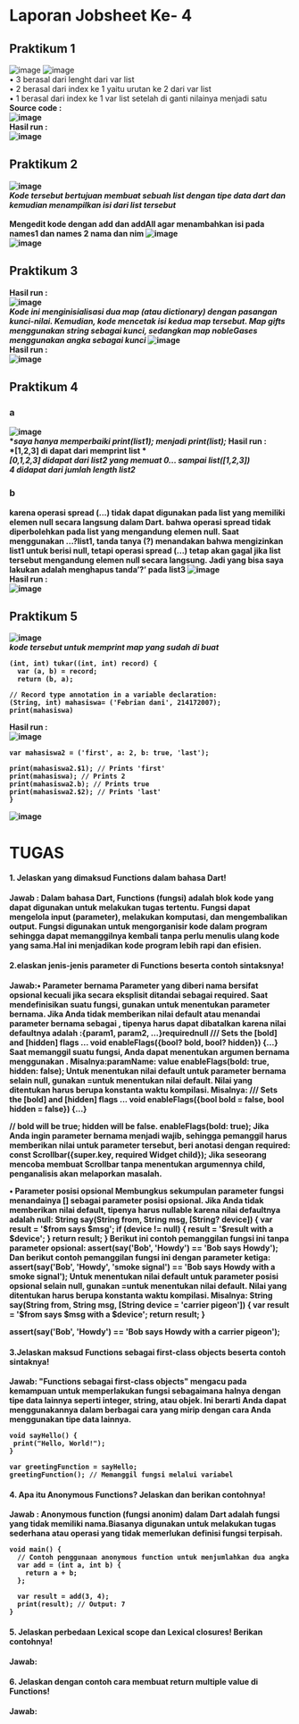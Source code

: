 # Laporan Jobsheet Ke- 4
## Praktikum 1
![image](https://github.com/daniertg/2141720070-mobile-2023/assets/87335182/1c1266fb-512a-4c83-8d67-3439179d29a9)
![image](https://github.com/daniertg/2141720070-mobile-2023/assets/87335182/6faae865-4941-4361-95e3-3eefbf2b3029)<br>
•	3 berasal dari lenght dari var list<br>
•	2 berasal dari index ke 1 yaitu urutan ke 2  dari var list<br>
•	1 berasal dari index ke 1 var list setelah di ganti nilainya menjadi satu<br>
<b>Source code :<br>
![image](https://github.com/daniertg/2141720070-mobile-2023/assets/87335182/8b2c5d5e-7b9d-489e-a1ba-1d044aef4bfb)<br>
<b>Hasil run :<br>
![image](https://github.com/daniertg/2141720070-mobile-2023/assets/87335182/450fe0a0-aa24-4a47-ad8e-c2fe766f74cf)<br>
## Praktikum 2
![image](https://github.com/daniertg/2141720070-mobile-2023/assets/87335182/d14c0715-4c6c-4eaa-ba70-27edfc7d57e3)<br>
*Kode tersebut bertujuan membuat sebuah list dengan tipe data dart dan kemudian menampilkan isi dari list tersebut*
<br>
<br>
Mengedit kode dengan add dan addAll agar menambahkan isi pada names1 dan names 2 nama dan nim
![image](https://github.com/daniertg/2141720070-mobile-2023/assets/87335182/1db2f2fe-2904-45e3-bdc5-fbd8aa91ac3b)<br>
![image](https://github.com/daniertg/2141720070-mobile-2023/assets/87335182/23842181-ab4d-4b78-8e59-30479ce72e72)<br>
## Praktikum 3
<b>Hasil run :<br>
![image](https://github.com/daniertg/2141720070-mobile-2023/assets/87335182/8e4f4863-6a6e-4207-99a5-f23c4c448d14)<br>
*Kode ini menginisialisasi dua map (atau dictionary) dengan pasangan kunci-nilai. Kemudian, kode mencetak isi kedua map tersebut. Map gifts menggunakan string sebagai kunci, sedangkan map nobleGases menggunakan angka sebagai kunci*
![image](https://github.com/daniertg/2141720070-mobile-2023/assets/87335182/cdb2d48b-b304-407b-99c9-ba24c739f605)<br>
<b>Hasil run :<br>
![image](https://github.com/daniertg/2141720070-mobile-2023/assets/87335182/efc7bba1-5bc7-45ba-9c2e-fbd6e512493d)<br>
## Praktikum 4
### a
![image](https://github.com/daniertg/2141720070-mobile-2023/assets/87335182/a3e06f7e-d598-4b91-9267-4409dbb165e2)<br>
**saya hanya memperbaiki print(list1); menjadi print(list);*
<b>Hasil run :<br>
*[1,2,3] di dapat dari memprint list *<br>
*[0,1,2,3] didapat dari list2 yang memuat 0... sampai list([1,2,3])*<br>
*4 didapat dari jumlah length list2*<br>
### b
karena operasi spread (...) tidak dapat digunakan pada list yang memiliki elemen null secara langsung dalam Dart. bahwa operasi spread tidak diperbolehkan pada list yang mengandung elemen null.
Saat menggunakan ...?list1, tanda tanya (?) menandakan bahwa mengizinkan list1 untuk berisi null, tetapi operasi spread (...) tetap akan gagal jika list tersebut mengandung elemen null secara langsung.
Jadi yang bisa saya lakukan adalah menghapus tanda’?’ pada list3
![image](https://github.com/daniertg/2141720070-mobile-2023/assets/87335182/71fdd0a8-1e1c-477c-a6d7-cdd0ce2e7cae)<br>
<b>Hasil run :<br>
![image](https://github.com/daniertg/2141720070-mobile-2023/assets/87335182/21c4323b-469b-4b59-b13e-f02f501ddce0)<br>
## Praktikum 5
![image](https://github.com/daniertg/2141720070-mobile-2023/assets/87335182/7b5b3088-9af1-47e6-b116-b527a809c88b)<br>
*kode tersebut untuk  memprint map yang sudah di buat*
```
(int, int) tukar((int, int) record) {
  var (a, b) = record;
  return (b, a);
```
```
// Record type annotation in a variable declaration:
(String, int) mahasiswa= ('Febrian dani', 214172007);
print(mahasiswa)
```
<b>Hasil run :<br>
![image](https://github.com/daniertg/2141720070-mobile-2023/assets/87335182/d9512e2f-4f63-4a63-9b55-76ec4a793f5c)<br>
```
var mahasiswa2 = ('first', a: 2, b: true, 'last');

print(mahasiswa2.$1); // Prints 'first'
print(mahasiswa); // Prints 2
print(mahasiswa2.b); // Prints true
print(mahasiswa2.$2); // Prints 'last'
}
```
![image](https://github.com/daniertg/2141720070-mobile-2023/assets/87335182/ee07e9b2-eb47-4e31-9f71-cc8fa99767dd)<br>

# TUGAS
#### 1.	Jelaskan yang dimaksud Functions dalam bahasa Dart!
Jawab : Dalam bahasa Dart, Functions (fungsi) adalah blok kode yang dapat digunakan untuk melakukan tugas tertentu. Fungsi dapat mengelola input (parameter), melakukan komputasi, dan mengembalikan output. Fungsi digunakan untuk mengorganisir kode dalam program  sehingga  dapat memanggilnya kembali tanpa perlu menulis ulang kode yang sama.Hal ini menjadikan kode program lebih rapi dan efisien. 
#### 2.elaskan jenis-jenis parameter di Functions beserta contoh sintaksnya!
Jawab:•	Parameter bernama
Parameter yang diberi nama bersifat opsional kecuali jika secara eksplisit ditandai sebagai required.
Saat mendefinisikan suatu fungsi, gunakan untuk menentukan parameter bernama. Jika Anda tidak memberikan nilai default atau menandai parameter bernama sebagai , tipenya harus dapat dibatalkan karena nilai defaultnya adalah :{param1, param2, …}requirednull
/// Sets the [bold] and [hidden] flags ...
void enableFlags({bool? bold, bool? hidden}) {...}
Saat memanggil suatu fungsi, Anda dapat menentukan argumen bernama menggunakan . Misalnya:paramName: value
enableFlags(bold: true, hidden: false);
Untuk menentukan nilai default untuk parameter bernama selain null, gunakan =untuk menentukan nilai default. Nilai yang ditentukan harus berupa konstanta waktu kompilasi. Misalnya:
/// Sets the [bold] and [hidden] flags ...
void enableFlags({bool bold = false, bool hidden = false}) {...}

// bold will be true; hidden will be false.
enableFlags(bold: true);
Jika Anda ingin parameter bernama menjadi wajib, sehingga pemanggil harus memberikan nilai untuk parameter tersebut, beri anotasi dengan required:
const Scrollbar({super.key, required Widget child});
Jika seseorang mencoba membuat Scrollbar tanpa menentukan argumennya child, penganalisis akan melaporkan masalah.


•	Parameter posisi opsional
Membungkus sekumpulan parameter fungsi menandainya [] sebagai parameter posisi opsional. Jika Anda tidak memberikan nilai default, tipenya harus nullable karena nilai defaultnya adalah null:
String say(String from, String msg, [String? device]) {
  var result = '$from says $msg';
  if (device != null) {
    result = '$result with a $device';
  }
  return result;
}
Berikut ini contoh pemanggilan fungsi ini tanpa parameter opsional:
assert(say('Bob', 'Howdy') == 'Bob says Howdy');
Dan berikut contoh pemanggilan fungsi ini dengan parameter ketiga:
assert(say('Bob', 'Howdy', 'smoke signal') ==
    'Bob says Howdy with a smoke signal');
Untuk menentukan nilai default untuk parameter posisi opsional selain null, gunakan =untuk menentukan nilai default. Nilai yang ditentukan harus berupa konstanta waktu kompilasi. Misalnya:
String say(String from, String msg, [String device = 'carrier pigeon']) {
  var result = '$from says $msg with a $device';
  return result;
}

assert(say('Bob', 'Howdy') == 'Bob says Howdy with a carrier pigeon');
#### 3.Jelaskan maksud Functions sebagai first-class objects beserta contoh sintaknya!
Jawab:
 "Functions sebagai first-class objects" mengacu pada kemampuan untuk memperlakukan fungsi sebagaimana halnya dengan tipe data lainnya seperti integer, string, atau objek. Ini berarti Anda dapat menggunakannya dalam berbagai cara yang mirip dengan cara Anda menggunakan tipe data lainnya.
 ```
void sayHello() {
  print("Hello, World!");
}

var greetingFunction = sayHello;
greetingFunction(); // Memanggil fungsi melalui variabel

```
#### 4.	Apa itu Anonymous Functions? Jelaskan dan berikan contohnya!
Jawab :
Anonymous function (fungsi anonim) dalam Dart adalah fungsi yang tidak memiliki nama.Biasanya digunakan untuk melakukan tugas sederhana atau operasi yang tidak memerlukan definisi fungsi terpisah.
```
void main() {
  // Contoh penggunaan anonymous function untuk menjumlahkan dua angka
  var add = (int a, int b) {
    return a + b;
  };

  var result = add(3, 4);
  print(result); // Output: 7
}

```
#### 5.	Jelaskan perbedaan Lexical scope dan Lexical closures! Berikan contohnya!
Jawab:
#### 6.	Jelaskan dengan contoh cara membuat return multiple value di Functions!
Jawab:

